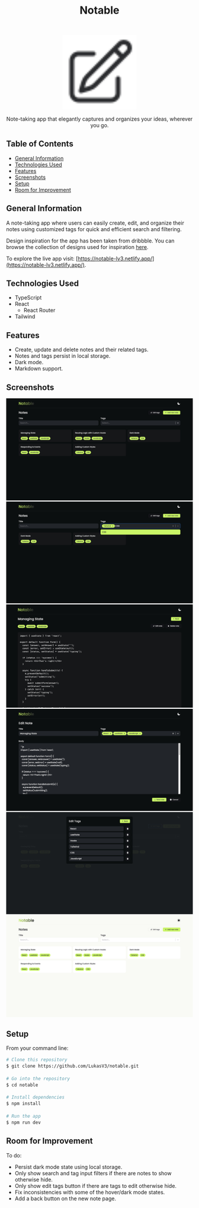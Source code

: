 <h1 align="center">Notable</h1>

<br>

<p align="center">
  <a href="https://notable-lv3.netlify.app/">
    <img alt="Notable Logo" src="/public/favicon.svg?raw=true" width="200">
  </a>
</p>

<p align="center">
    Note-taking app that elegantly captures and organizes your ideas, wherever you go.
</p>

## Table of Contents

- [General Information](#general-information)
- [Technologies Used](#technologies-used)
- [Features](#features)
- [Screenshots](#screenshots)
- [Setup](#setup)
- [Room for Improvement](#room-for-improvement)

## General Information

A note-taking app where users can easily create, edit, and organize their notes using customized tags for quick and efficient search and filtering.

Design inspiration for the app has been taken from dribbble. You can browse the collection of designs used for inspiration [here](https://dribbble.com/Lukasv3/collections/6476971-Notable-design-inspo).

To explore the live app visit: [https://notable-lv3.netlify.app/](https://notable-lv3.netlify.app/).

## Technologies Used

- TypeScript
- React
  - React Router
- Tailwind

## Features

- Create, update and delete notes and their related tags.
- Notes and tags persist in local storage.
- Dark mode.
- Markdown support.

## Screenshots

<a href="https://notable-lv3.netlify.app/">
  <img alt="Notable notes" src="/public/screenshots/notes.jpg?raw=true">
</a>

<a href="https://notable-lv3.netlify.app/">
  <img alt="Notable filter notes" src="/public/screenshots/filter-notes.jpg?raw=true">
</a>

<a href="https://notable-lv3.netlify.app/">
  <img alt="Notable note" src="/public/screenshots/note.jpg?raw=true">
</a>

<a href="https://notable-lv3.netlify.app/">
  <img alt="Notable edit note" src="/public/screenshots/edit-note.jpg?raw=true">
</a>

<a href="https://notable-lv3.netlify.app/">
  <img alt="Notable edit tags" src="/public/screenshots/edit-tags.jpg?raw=true">
</a>

<a href="https://notable-lv3.netlify.app/">
  <img alt="Notable notes - light" src="/public/screenshots/notes-light.jpg?raw=true">
</a>

## Setup

From your command line:

```bash
# Clone this repository
$ git clone https://github.com/LukasV3/notable.git

# Go into the repository
$ cd notable

# Install dependencies
$ npm install

# Run the app
$ npm run dev
```

## Room for Improvement

To do:

- Persist dark mode state using local storage.
- Only show search and tag input filters if there are notes to show otherwise hide.
- Only show edit tags button if there are tags to edit otherwise hide.
- Fix inconsistencies with some of the hover/dark mode states.
- Add a back button on the new note page.

